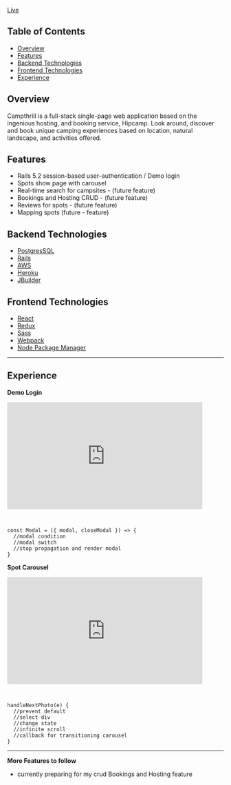 [Live](https://campthrill.herokuapp.com/)

## Table of Contents

- [Overview]()
- [Features]()
- [Backend Technologies]()
- [Frontend Technologies]()
- [Experience]()

## Overview

Campthrill is a full-stack single-page web application based on the ingenious hosting, and booking service, Hipcamp. Look around, discover and book unique camping experiences based on location, natural landscape, and activities offered.

## Features

- Rails 5.2 session-based user-authentication / Demo login
- Spots show page with carousel
- Real-time search for campsites - (future feature)
- Bookings and Hosting CRUD - (future feature)
- Reviews for spots - (future feature)
- Mapping spots (future - feature)

## Backend Technologies

- [PostgresSQL](https://www.postgresql.org/)
- [Rails](https://rubyonrails.org/)
- [AWS](https://aws.amazon.com/)
- [Heroku](https://www.heroku.com/)
- [JBuilder](https://github.com/rails/jbuilder)

## Frontend Technologies

- [React](https://reactjs.org/)
- [Redux](https://redux.js.org/)
- [Sass](https://sass-lang.com/)
- [Webpack](https://webpack.js.org/)
- [Node Package Manager](https://www.npmjs.com/)

---
## Experience

**Demo Login**

<div style="width:100%;height:0;padding-bottom:55%;position:relative;"><iframe src="https://giphy.com/embed/Urc4pyu45Hx5Ne8GAP" width="90%" height="90%" style="position:absolute" frameBorder="0" allowFullScreen></iframe></div>

```
const Modal = ({ modal, closeModal }) => {
  //modal condition
  //modal switch
  //stop propagation and render modal
}
```

**Spot Carousel**
<div style="width:100%;height:0;padding-bottom:55%;position:relative;"><iframe src="https://giphy.com/embed/cmaFn8WxU0jTFbeuEz" width="90%" height="90%" style="position:absolute" frameBorder="0" allowFullScreen></iframe></div>

```
handleNextPhoto(e) {
  //prevent default
  //select div
  //change state
  //infinite scroll
  //callback for transitioning carousel
}
```
---

**More Features to follow**
- currently preparing for my crud Bookings and Hosting feature